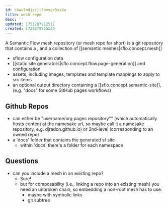 ```yaml
---
id: c4wo7mdjzcit2bmvqr5sx4u
title: mesh repo
desc: ''
updated: 1751207912512
created: 1729878955236
---
```


A Semantic Flow mesh repository (or mesh repo for short) is a git repository that contains a , and a collection of [[semantic meshes|sflo.concept.mesh]]
  - sflow configuration data
  - [[static site generators|sflo.concept.flow.page-generation]] and configuration
  - assets, including images, templates and template mappings to apply to src items
  - an optional output directory containing a [[sflo.concept.semantic-site]], (e.g. "docs" for some GitHub pages workflows)

 

## Github Repos

- can either be "username/org pages repository"" (which automatically hosts content at the namesake url, so maybe call it a namesake repository, e.g. djradon.github.io) or 2nd-level (corresponding to an owned repo)
- a 'docs' folder that contains the generated sf site
    - within 'docs' there's a folder for each namespace
  
## Questions

- can you include a mesh in an existing repo?
  - Sure!
  - but for composability (i.e., linking a repo into an existing mesh) you need an unbroken chain, so embedding a non-root mesh has to use: 
    - maybe with symbolic links
    - git subtree


